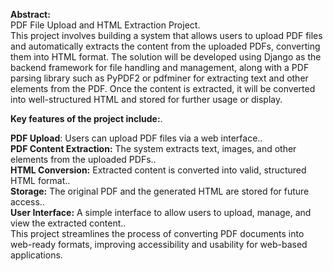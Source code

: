 **Abstract:**<br> 
PDF File Upload and HTML Extraction Project.<br>
This project involves building a system that allows users to upload PDF files and automatically extracts the content from the uploaded PDFs, converting them into HTML format. The solution will be developed using Django as the backend framework for file handling and management, along with a PDF parsing library such as PyPDF2 or pdfminer for extracting text and other elements from the PDF. Once the content is extracted, it will be converted into well-structured HTML and stored for further usage or display.

**Key features of the project include:**.<br>

**PDF Upload**: Users can upload PDF files via a web interface..<br>
**PDF Content Extraction:** The system extracts text, images, and other elements from the uploaded PDFs..<br>
**HTML Conversion:** Extracted content is converted into valid, structured HTML format..<br>
**Storage:** The original PDF and the generated HTML are stored for future access..<br>
**User Interface:** A simple interface to allow users to upload, manage, and view the extracted content..<br>
This project streamlines the process of converting PDF documents into web-ready formats, improving accessibility and usability for web-based applications.
